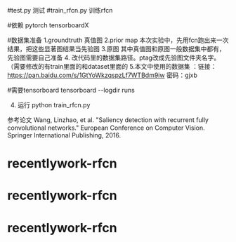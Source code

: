 #test.py 测试
#train_rfcn.py  训练rfcn

#依赖
pytorch
tensorboardX


#数据集准备
1.groundtruth   真值图
2.prior map  本次实验中，先用fcn跑出来一次结果，把这些显著图结果当先验图
3.原图
其中真值图和原图一般数据集中都有，先验图需要自己准备
4. 改代码里的数据集路径。ptag改成先验图文件夹名字。（需要修改的有train里面的和dataset里面的
5.本文中使用的数据集 ：链接：https://pan.baidu.com/s/1GtYoWkzqspzLf7WTBdm9iw 密码：gjxb


#需要tensorboard
tensorboard --logdir runs

4. 运行
python train_rfcn.py

参考论文 Wang, Linzhao, et al. "Saliency detection with recurrent fully convolutional networks." European Conference on Computer Vision. Springer International Publishing, 2016.
# recentlywork-rfcn
# recentlywork-rfcn
# recentlywork-rfcn

